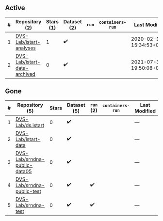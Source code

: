 ## Active
| # | Repository (2) | Stars (1) | Dataset (2) | `run` | `containers-run` | Last Modified |
| --- | --- | --- | --- | --- | --- | --- |
| 1 | [DVS-Lab/istart-analyses](https://github.com/DVS-Lab/istart-analyses) | 1 | :heavy_check_mark: |  |  | 2020-02-10 15:34:53+00:00 |
| 2 | [DVS-Lab/istart-data-archived](https://github.com/DVS-Lab/istart-data-archived) | 0 | :heavy_check_mark: |  |  | 2021-07-30 19:50:08+00:00 |

## Gone
| # | Repository (5) | Stars | Dataset (5) | `run` (2) | `containers-run` | Last Modified |
| --- | --- | --- | --- | --- | --- | --- |
| 1 | [DVS-Lab/ds.istart](https://github.com/DVS-Lab/ds.istart) | 0 | :heavy_check_mark: |  |  | — |
| 2 | [DVS-Lab/istart-data](https://github.com/DVS-Lab/istart-data) | 0 | :heavy_check_mark: |  |  | — |
| 3 | [DVS-Lab/srndna-public-data05](https://github.com/DVS-Lab/srndna-public-data05) | 0 | :heavy_check_mark: |  |  | — |
| 4 | [DVS-Lab/srndna-public-test](https://github.com/DVS-Lab/srndna-public-test) | 0 | :heavy_check_mark: | :heavy_check_mark: |  | — |
| 5 | [DVS-Lab/srndna-test](https://github.com/DVS-Lab/srndna-test) | 0 | :heavy_check_mark: | :heavy_check_mark: |  | — |

